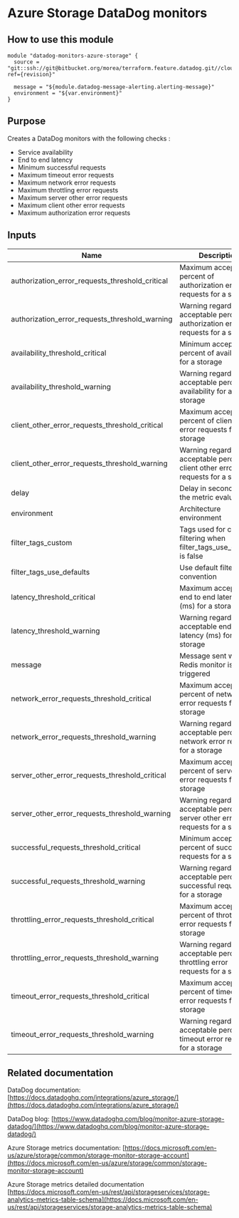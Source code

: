 Azure Storage DataDog monitors
==============================

How to use this module
----------------------

```
module "datadog-monitors-azure-storage" {
  source = "git::ssh://git@bitbucket.org/morea/terraform.feature.datadog.git//cloud/azure/storage?ref={revision}"

  message = "${module.datadog-message-alerting.alerting-message}"
  environment = "${var.environment}"
}
```

Purpose
-------
Creates a DataDog monitors with the following checks :

* Service availability
* End to end latency
* Minimum successful requests
* Maximum timeout error requests
* Maximum network error requests
* Maximum throttling error requests
* Maximum server other error requests
* Maximum client other error requests
* Maximum authorization error requests

Inputs
------

| Name | Description | Type | Default | Required |
|------|-------------|:----:|:-----:|:-----:|
| authorization_error_requests_threshold_critical | Maximum acceptable percent of authorization error requests for a storage | string | `50` | no |
| authorization_error_requests_threshold_warning | Warning regarding acceptable percent of authorization error requests for a storage | string | `15` | no |
| availability_threshold_critical | Minimum acceptable percent of availability for a storage | string | `50` | no |
| availability_threshold_warning | Warning regarding acceptable percent of availability for a storage | string | `90` | no |
| client_other_error_requests_threshold_critical | Maximum acceptable percent of client other error requests for a storage | string | `50` | no |
| client_other_error_requests_threshold_warning | Warning regarding acceptable percent of client other error requests for a storage | string | `15` | no |
| delay | Delay in seconds for the metric evaluation | string | `600` | no |
| environment | Architecture environment | string | - | yes |
| filter_tags_custom | Tags used for custom filtering when filter_tags_use_defaults is false | string | `*` | no |
| filter_tags_use_defaults | Use default filter tags convention | string | `true` | no |
| latency_threshold_critical | Maximum acceptable end to end latency (ms) for a storage | string | `2000` | no |
| latency_threshold_warning | Warning regarding acceptable end to end latency (ms) for a storage | string | `1000` | no |
| message | Message sent when a Redis monitor is triggered | string | - | yes |
| network_error_requests_threshold_critical | Maximum acceptable percent of network error requests for a storage | string | `50` | no |
| network_error_requests_threshold_warning | Warning regarding acceptable percent of network error requests for a storage | string | `5` | no |
| server_other_error_requests_threshold_critical | Maximum acceptable percent of server other error requests for a storage | string | `50` | no |
| server_other_error_requests_threshold_warning | Warning regarding acceptable percent of server other error requests for a storage | string | `10` | no |
| successful_requests_threshold_critical | Minimum acceptable percent of successful requests for a storage | string | `10` | no |
| successful_requests_threshold_warning | Warning regarding acceptable percent of successful requests for a storage | string | `30` | no |
| throttling_error_requests_threshold_critical | Maximum acceptable percent of throttling error requests for a storage | string | `50` | no |
| throttling_error_requests_threshold_warning | Warning regarding acceptable percent of throttling error requests for a storage | string | `10` | no |
| timeout_error_requests_threshold_critical | Maximum acceptable percent of timeout error requests for a storage | string | `50` | no |
| timeout_error_requests_threshold_warning | Warning regarding acceptable percent of timeout error requests for a storage | string | `5` | no |

Related documentation
---------------------

DataDog documentation: [https://docs.datadoghq.com/integrations/azure_storage/](https://docs.datadoghq.com/integrations/azure_storage/)

DataDog blog: [https://www.datadoghq.com/blog/monitor-azure-storage-datadog/](https://www.datadoghq.com/blog/monitor-azure-storage-datadog/)

Azure Storage metrics documentation: [https://docs.microsoft.com/en-us/azure/storage/common/storage-monitor-storage-account](https://docs.microsoft.com/en-us/azure/storage/common/storage-monitor-storage-account)

Azure Storage metrics detailed documentation [https://docs.microsoft.com/en-us/rest/api/storageservices/storage-analytics-metrics-table-schema](https://docs.microsoft.com/en-us/rest/api/storageservices/storage-analytics-metrics-table-schema)
